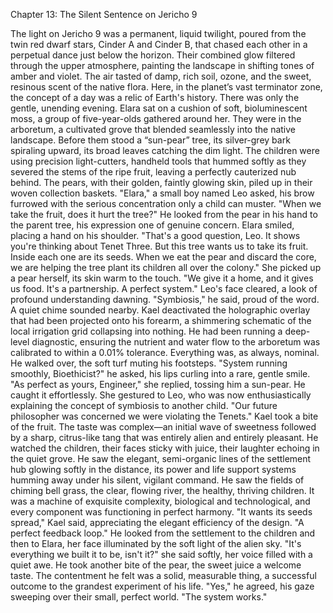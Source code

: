 Chapter 13: The Silent Sentence on Jericho 9

The light on Jericho 9 was a permanent, liquid twilight, poured from the twin red dwarf stars, Cinder A and Cinder B, that chased each other in a perpetual dance just below the horizon. Their combined glow filtered through the upper atmosphere, painting the landscape in shifting tones of amber and violet. The air tasted of damp, rich soil, ozone, and the sweet, resinous scent of the native flora. Here, in the planet’s vast terminator zone, the concept of a day was a relic of Earth's history. There was only the gentle, unending evening.
Elara sat on a cushion of soft, bioluminescent moss, a group of five-year-olds gathered around her. They were in the arboretum, a cultivated grove that blended seamlessly into the native landscape. Before them stood a “sun-pear” tree, its silver-grey bark spiraling upward, its broad leaves catching the dim light. The children were using precision light-cutters, handheld tools that hummed softly as they severed the stems of the ripe fruit, leaving a perfectly cauterized nub behind. The pears, with their golden, faintly glowing skin, piled up in their woven collection baskets.
"Elara," a small boy named Leo asked, his brow furrowed with the serious concentration only a child can muster. "When we take the fruit, does it hurt the tree?" He looked from the pear in his hand to the parent tree, his expression one of genuine concern.
Elara smiled, placing a hand on his shoulder. "That's a good question, Leo. It shows you're thinking about Tenet Three. But this tree wants us to take its fruit. Inside each one are its seeds. When we eat the pear and discard the core, we are helping the tree plant its children all over the colony." She picked up a pear herself, its skin warm to the touch. "We give it a home, and it gives us food. It's a partnership. A perfect system."
Leo's face cleared, a look of profound understanding dawning. "Symbiosis," he said, proud of the word.
A quiet chime sounded nearby. Kael deactivated the holographic overlay that had been projected onto his forearm, a shimmering schematic of the local irrigation grid collapsing into nothing. He had been running a deep-level diagnostic, ensuring the nutrient and water flow to the arboretum was calibrated to within a 0.01% tolerance. Everything was, as always, nominal.
He walked over, the soft turf muting his footsteps. "System running smoothly, Bioethicist?" he asked, his lips curling into a rare, gentle smile.
"As perfect as yours, Engineer," she replied, tossing him a sun-pear. He caught it effortlessly. She gestured to Leo, who was now enthusiastically explaining the concept of symbiosis to another child. "Our future philosopher was concerned we were violating the Tenets."
Kael took a bite of the fruit. The taste was complex—an initial wave of sweetness followed by a sharp, citrus-like tang that was entirely alien and entirely pleasant. He watched the children, their faces sticky with juice, their laughter echoing in the quiet grove. He saw the elegant, semi-organic lines of the settlement hub glowing softly in the distance, its power and life support systems humming away under his silent, vigilant command. He saw the fields of chiming bell grass, the clear, flowing river, the healthy, thriving children. It was a machine of exquisite complexity, biological and technological, and every component was functioning in perfect harmony.
"It wants its seeds spread," Kael said, appreciating the elegant efficiency of the design. "A perfect feedback loop." He looked from the settlement to the children and then to Elara, her face illuminated by the soft light of the alien sky.
"It's everything we built it to be, isn't it?" she said softly, her voice filled with a quiet awe.
He took another bite of the pear, the sweet juice a welcome taste. The contentment he felt was a solid, measurable thing, a successful outcome to the grandest experiment of his life.
"Yes," he agreed, his gaze sweeping over their small, perfect world. "The system works."
